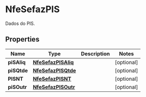 

# NfeSefazPIS

Dados do PIS.

## Properties

| Name | Type | Description | Notes |
|------------ | ------------- | ------------- | -------------|
|**piSAliq** | [**NfeSefazPISAliq**](NfeSefazPISAliq.md) |  |  [optional] |
|**piSQtde** | [**NfeSefazPISQtde**](NfeSefazPISQtde.md) |  |  [optional] |
|**PISNT** | [**NfeSefazPISNT**](NfeSefazPISNT.md) |  |  [optional] |
|**piSOutr** | [**NfeSefazPISOutr**](NfeSefazPISOutr.md) |  |  [optional] |



